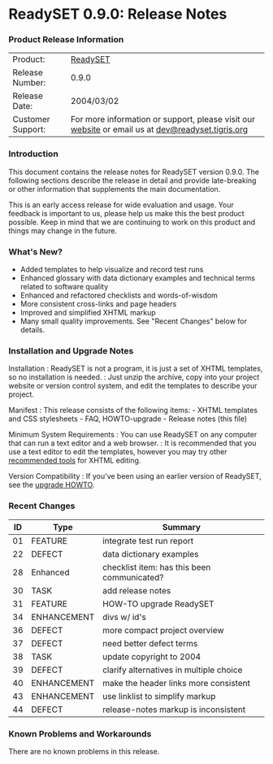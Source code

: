 # ReadySET 0.9.0: Release Notes

### Product Release Information

|                   |                                                                                                                                   |
|-------------------|-----------------------------------------------------------------------------------------------------------------------------------|
| Product:          | [ReadySET](http://readyset.tigris.org/)                                                                                           |
| Release Number:   | 0.9.0                                                                                                                             |
| Release Date:     | 2004/03/02                                                                                                                        |
| Customer Support: | For more information or support, please visit our [website](http://readyset.tigris.org/) or email us at <dev@readyset.tigris.org> |

### Introduction

This document contains the release notes for ReadySET version 0.9.0. The
following sections describe the release in detail and provide
late-breaking or other information that supplements the main
documentation.

This is an early access release for wide evaluation and usage. Your
feedback is important to us, please help us make this the best product
possible. Keep in mind that we are continuing to work on this product
and things may change in the future.

### What's New?

-   Added templates to help visualize and record test runs
-   Enhanced glossary with data dictionary examples and technical terms
    related to software quality
-   Enhanced and refactored checklists and words-of-wisdom
-   More consistent cross-links and page headers
-   Improved and simplified XHTML markup
-   Many small quality improvements. See "Recent Changes" below
    for details.

### Installation and Upgrade Notes

Installation
:   ReadySET is not a program, it is just a set of XHTML templates, so
    no installation is needed.
:   Just unzip the archive, copy into your project website or version
    control system, and edit the templates to describe your project.

Manifest
:   This release consists of the following items:
    -   XHTML templates and CSS stylesheets
    -   FAQ, HOWTO-upgrade
    -   Release notes (this file)

Minimum System Requirements
:   You can use ReadySET on any computer that can run a text editor and
    a web browser.
:   It is recommended that you use a text editor to edit the templates,
    however you may try other [recommended
    tools](http://readyset.tigris.org/docs/recommended-tools.html) for
    XHTML editing.

Version Compatibility
:   If you've been using an earlier version of ReadySET, see the
    [upgrade HOWTO](http://readyset.tigris.org/docs/HOWTO-upgrade.html).

### Recent Changes

| ID  | Type        | Summary                                     |
|-----|-------------|---------------------------------------------|
| 01  | FEATURE     | integrate test run report                   |
| 22  | DEFECT      | data dictionary examples                    |
| 28  | Enhanced    | checklist item: has this been communicated? |
| 30  | TASK        | add release notes                           |
| 31  | FEATURE     | HOW-TO upgrade ReadySET                     |
| 34  | ENHANCEMENT | divs w/ id's                                |
| 36  | DEFECT      | more compact project overview               |
| 37  | DEFECT      | need better defect terms                    |
| 38  | TASK        | update copyright to 2004                    |
| 39  | DEFECT      | clarify alternatives in multiple choice     |
| 40  | ENHANCEMENT | make the header links more consistent       |
| 43  | ENHANCEMENT | use linklist to simplify markup             |
| 44  | DEFECT      | release-notes markup is inconsistent        |

### Known Problems and Workarounds

There are no known problems in this release.
